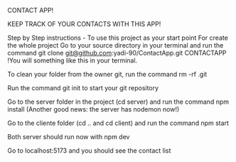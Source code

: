 CONTACT APP!

KEEP TRACK OF YOUR CONTACTS WITH THIS APP!



Step by Step instructions - To use this project as your start point
For create the whole project
Go to your source directory in your terminal and run the command git clone git@github.com:yadi-90/ContactApp.git CONTACTAPP !You will something like this in your terminal.

To clean your folder from the owner git, run the command rm -rf .git

Run the command git init to start your git repository

Go to the server folder in the project (cd server) and run the command npm install (Another good news: the server has nodemon now!)

Go to the cliente folder (cd .. and cd client) and run the command npm start

Both server should run now with npm dev

Go to localhost:5173 and you should see the contact list
